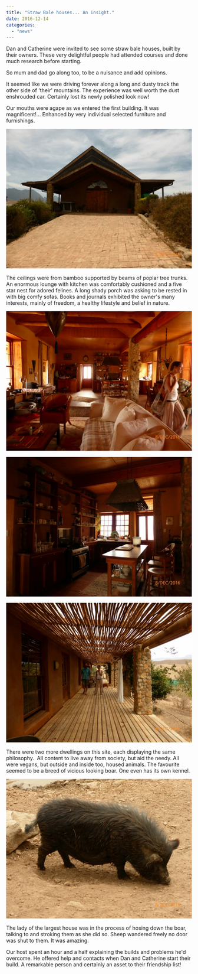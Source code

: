```yaml
---
title: "Straw Bale houses... An insight."
date: 2016-12-14
categories: 
  - "news"
---
```


Dan and Catherine were invited to see some straw bale houses, built by their owners. These very delightful people had attended courses and done much research before starting.

So mum and dad go along too, to be a nuisance and add opinions.

It seemed like we were driving forever along a long and dusty track the other side of 'their' mountains. The experience was well worth the dust enshrouded car. Certainly lost its newly polished look now!

Our mouths were agape as we entered the first building. It was magnificent!... Enhanced by very individual selected furniture and furnishings.

[![](images/wp-image-1337771434jpg.jpg)](https://www.artamo.click/wp-content/uploads/2016/12/wp-image-1337771434jpg.jpg)

The ceilings were from bamboo supported by beams of poplar tree trunks. An enormous lounge with kitchen was comfortably cushioned and a five star nest for adored felines. A long shady porch was asking to be rested in with big comfy sofas. Books and journals exhibited the owner's many interests, mainly of freedom, a healthy lifestyle and belief in nature.

[![](images/wp-image-1322515423jpg.jpg)](https://www.artamo.click/wp-content/uploads/2016/12/wp-image-1322515423jpg.jpg)

[![](images/wp-image-518536170jpg.jpg)](https://www.artamo.click/wp-content/uploads/2016/12/wp-image-518536170jpg.jpg)

[![](images/wp-image-822926894jpg.jpg)](https://www.artamo.click/wp-content/uploads/2016/12/wp-image-822926894jpg.jpg)

There were two more dwellings on this site, each displaying the same philosophy.  All content to live away from society, but aid the needy. All were vegans, but outside and inside too, housed animals. The favourite seemed to be a breed of vicious looking boar. One even has its own kennel.

[![](images/wp-image-1785728639jpg.jpg)](https://www.artamo.click/wp-content/uploads/2016/12/wp-image-1785728639jpg.jpg)

The lady of the largest house was in the process of hosing down the boar, talking to and stroking them as she did so. Sheep wandered freely no door was shut to them. It was amazing.

Our host spent an hour and a half explaining the builds and problems he'd overcome. He offered help and contacts when Dan and Catherine start their build. A remarkable person and certainly an asset to their friendship list!
